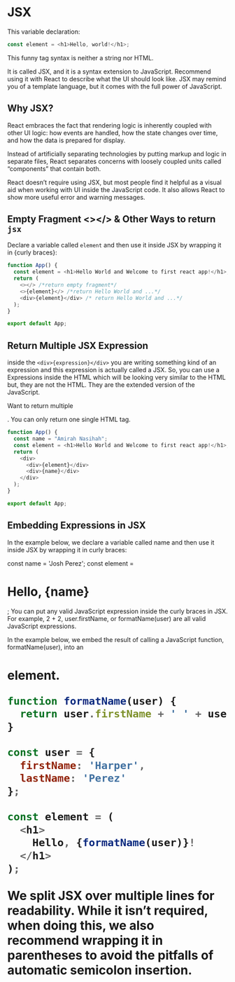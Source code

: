 # JSX

This variable declaration:
```js
const element = <h1>Hello, world!</h1>;
```
This funny tag syntax is neither a string nor HTML.

It is called JSX, and it is a syntax extension to JavaScript. Recommend using it with React to describe what the UI should look like. JSX may remind you of a template language, but it comes with the full power of JavaScript.

## Why JSX?

React embraces the fact that rendering logic is inherently coupled with other UI logic: how events are handled, how the state changes over time, and how the data is prepared for display.

Instead of artificially separating technologies by putting markup and logic in separate files, React separates concerns with loosely coupled units called “components” that contain both.

React doesn’t require using JSX, but most people find it helpful as a visual aid when working with UI inside the JavaScript code. It also allows React to show more useful error and warning messages.

## Empty Fragment <></> & Other  Ways to return `jsx`

Declare a variable called `element` and then use it inside JSX by wrapping it in {curly braces}:

```js
function App() {
  const element = <h1>Hello World and Welcome to first react app!</h1>;
  return (
    <></> /*return empty fragment*/
    <>{element}</> /*return Hello World and ...*/
    <div>{element}</div> /* return Hello World and ...*/
  );
}

export default App;
```

## Return Multiple JSX Expression

inside the `<div>{expression}</div>` you are writing something kind of an expression and this expression is actually called a JSX. So, you can use a Expressions inside the HTML which will be looking very similar to the HTML but, they are not the HTML. They are the extended version of the JavaScript.

Want to return multiple <div>. You can only return one single HTML tag.

```js
function App() {
  const name = "Amirah Nasihah";
  const element = <h1>Hello World and Welcome to first react app!</h1>;
  return (
    <div>
      <div>{element}</div>
      <div>{name}</div>
    </div>
  );
}

export default App;
```
  
## Embedding Expressions in JSX

In the example below, we declare a variable called name and then use it inside JSX by wrapping it in curly braces:

const name = 'Josh Perez';
const element = <h1>Hello, {name}</h1>;
You can put any valid JavaScript expression inside the curly braces in JSX. For example, 2 + 2, user.firstName, or formatName(user) are all valid JavaScript expressions.

In the example below, we embed the result of calling a JavaScript function, formatName(user), into an <h1> element.

```js
function formatName(user) {
  return user.firstName + ' ' + user.lastName;
}

const user = {
  firstName: 'Harper',
  lastName: 'Perez'
};

const element = (
  <h1>
    Hello, {formatName(user)}!
  </h1>
);
```
  
We split JSX over multiple lines for readability. While it isn’t required, when doing this, we also recommend wrapping it in parentheses to avoid the pitfalls of automatic semicolon insertion.


